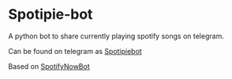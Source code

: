 # Spotipie-bot
A python bot to share currently playing spotify songs on telegram.

Can be found on telegram as [Spotipiebot](https://t.me/Spotipiebot)

Based on [SpotifyNowBot](https://github.com/notdedsec/SpotifyNow)
